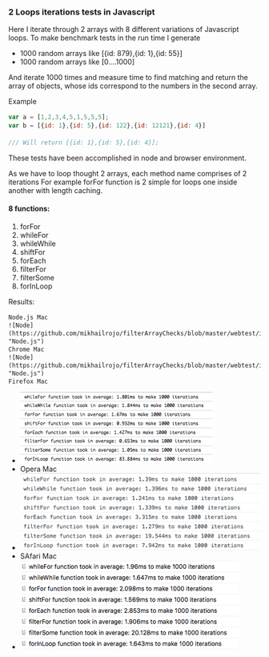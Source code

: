 ### 2 Loops iterations tests in Javascript ###

Here I iterate through 2 arrays with 8 different variations of Javascript loops.
To make benchmark tests in the run time I generate
- 1000 random arrays like [{id: 879},{id: 1},{id: 55}]
- 1000 random arrays like [0....1000]

And iterate 1000 times and measure time to find matching and return the array of objects, whose ids correspond to the numbers in the second array.

Example
```Javascript
var a = [1,2,3,4,5,1,5,5,5];
var b = [{id: 1},{id: 5},{id: 122},{id: 12121},{id: 4}]

/// Will return [{id: 1},{id: 5},{id: 4}];

```
These tests have been accomplished in node and browser environment.

As we have to loop thought 2 arrays, each method name comprises of 2 iterations
For example forFor function is 2 simple for loops one inside another with length caching.
#### 8 functions: ####

1. forFor
2. whileFor
3. whileWhile
4. shiftFor
5. forEach
6. filterFor
7. filterSome
8. forInLoop

Results:

    Node.js Mac
    ![Node](https://github.com/mikhailrojo/filterArrayChecks/blob/master/webtest/img/node.png "Node.js")
    Chrome Mac
    ![Node](https://github.com/mikhailrojo/filterArrayChecks/blob/master/webtest/img/chrome.png "Node.js")
    Firefox Mac
* ![Node](https://github.com/mikhailrojo/filterArrayChecks/blob/master/webtest/img/firefox.png "Node.js")
* Opera Mac
* ![Node](https://github.com/mikhailrojo/filterArrayChecks/blob/master/webtest/img/opera.png "Node.js")
* SAfari Mac
* ![Node](https://github.com/mikhailrojo/filterArrayChecks/blob/master/webtest/img/safari.png "Node.js")
